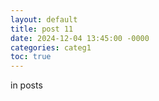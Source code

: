 ```yaml
---
layout: default
title: post 11
date: 2024-12-04 13:45:00 -0000
categories: categ1
toc: true
---
```


in posts
